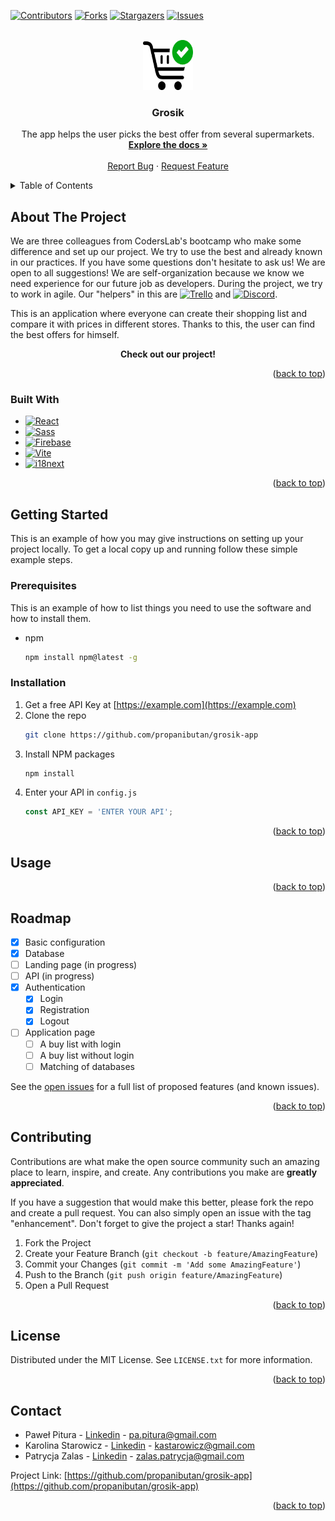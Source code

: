 <!-- Improved compatibility of back to top link: See: https://github.com/othneildrew/Best-README-Template/pull/73 -->
<a name="readme-top"></a>
<!--
*** Thanks for checking out the Best-README-Template. If you have a suggestion
*** that would make this better, please fork the repo and create a pull request
*** or simply open an issue with the tag "enhancement".
*** Don't forget to give the project a star!
*** Thanks again! Now go create something AMAZING! :D
-->



<!-- PROJECT SHIELDS -->
<!--
*** I'm using markdown "reference style" links for readability.
*** Reference links are enclosed in brackets [ ] instead of parentheses ( ).
*** See the bottom of this document for the declaration of the reference variables
*** for contributors-url, forks-url, etc. This is an optional, concise syntax you may use.
*** https://www.markdownguide.org/basic-syntax/#reference-style-links
-->
[![Contributors][contributors-shield]][contributors-url]
[![Forks][forks-shield]][forks-url]
[![Stargazers][stars-shield]][stars-url]
[![Issues][issues-shield]][issues-url]
<!-- [![MIT License][license-shield]][license-url] -->
<!-- [![LinkedIn][linkedin-shield]][linkedin-url] -->



<!-- PROJECT LOGO -->
<br />
<div align="center">
  <a href="https://github.com/propanibutan/grosik-app">
    <img src="public\icon.svg" alt="Logo" width="80" height="80">
  </a>

<h3 align="center">Grosik</h3>

  <p align="center">
    The app helps the user picks the best offer from several supermarkets.
    <br />
    <a href="https://github.com/propanibutan/grosik-app"><strong>Explore the docs »</strong></a>
    <br />
    <br />
    <!-- <a href="https://github.com/github_username/repo_name">View Demo</a> -->
    <!-- · -->
    <a href="https://github.com/propanibutan/grosik-app/issues">Report Bug</a>
    ·
    <a href="https://github.com/propanibutan/grosik-app/issues">Request Feature</a>
  </p>
</div>



<!-- TABLE OF CONTENTS -->
<details>
  <summary>Table of Contents</summary>
  <ol>
    <li>
      <a href="#about-the-project">About The Project</a>
      <ul>
        <li><a href="#built-with">Built With</a></li>
      </ul>
    </li>
    <li>
      <a href="#getting-started">Getting Started</a>
      <ul>
        <li><a href="#prerequisites">Prerequisites</a></li>
        <li><a href="#installation">Installation</a></li>
      </ul>
    </li>
    <li><a href="#usage">Usage</a></li>
    <li><a href="#roadmap">Roadmap</a></li>
    <li><a href="#contributing">Contributing</a></li>
    <li><a href="#license">License</a></li>
    <li><a href="#contact">Contact</a></li>
    <!-- <li><a href="#acknowledgments">Acknowledgments</a></li> -->
  </ol>
</details>



<!-- ABOUT THE PROJECT -->
## About The Project

We are three colleagues from CodersLab's bootcamp who make some difference and set up our project. We try to use the best and already known in our practices. If you have some questions don't hesitate to ask us! We are open to all suggestions!
We are self-organization because we know we need experience for our future job as developers. During the project, we try to work in agile. Our "helpers" in this are [![Trello][Trello]][Trello-url] and [![Discord][Discord]][Discord-url].

This is an application where everyone can create their shopping list and compare it with prices in different stores. Thanks to this, the user can find the best offers for himself.
<p align="center"><b>Check out our project!</b></p>
<!-- [![Product Name Screen Shot][product-screenshot]](https://example.com) -->


<p align="right">(<a href="#readme-top">back to top</a>)</p>

### Built With

* [![React][React.js]][React-url]
* [![Sass][Sass]][Sass-url]
* [![Firebase][Firebase]][Firebase-url]
* [![Vite][Vite]][Vite-url]
* [![i18next][i18next]][i18next-url]

<p align="right">(<a href="#readme-top">back to top</a>)</p>



<!-- GETTING STARTED -->
## Getting Started

This is an example of how you may give instructions on setting up your project locally.
To get a local copy up and running follow these simple example steps.

### Prerequisites

This is an example of how to list things you need to use the software and how to install them.
* npm
  ```sh
  npm install npm@latest -g
  ```

### Installation

1. Get a free API Key at [https://example.com](https://example.com)
2. Clone the repo
   ```sh
   git clone https://github.com/propanibutan/grosik-app
   ```
3. Install NPM packages
   ```sh
   npm install
   ```
4. Enter your API in `config.js`
   ```js
   const API_KEY = 'ENTER YOUR API';
   ```

<p align="right">(<a href="#readme-top">back to top</a>)</p>



<!-- USAGE EXAMPLES -->
## Usage

<!-- Use this space to show useful examples of how a project can be used. Additional screenshots, code examples and demos work well in this space. You may also link to more resources. -->

<!-- _For more examples, please refer to the [Documentation](https://example.com)_ -->

<p align="right">(<a href="#readme-top">back to top</a>)</p>



<!-- ROADMAP -->
## Roadmap

- [X] Basic configuration
- [X] Database
- [ ] Landing page (in progress)
- [ ] API (in progress)
- [X] Authentication
    - [X] Login
    - [X] Registration
    - [X] Logout
- [ ] Application page
    - [ ] A buy list with login
    - [ ] A buy list without login
    - [ ] Matching of databases

See the [open issues](https://github.com/propanibutan/grosik-app/issues) for a full list of proposed features (and known issues).

<p align="right">(<a href="#readme-top">back to top</a>)</p>



<!-- CONTRIBUTING -->
## Contributing

Contributions are what make the open source community such an amazing place to learn, inspire, and create. Any contributions you make are **greatly appreciated**.

If you have a suggestion that would make this better, please fork the repo and create a pull request. You can also simply open an issue with the tag "enhancement".
Don't forget to give the project a star! Thanks again!

1. Fork the Project
2. Create your Feature Branch (`git checkout -b feature/AmazingFeature`)
3. Commit your Changes (`git commit -m 'Add some AmazingFeature'`)
4. Push to the Branch (`git push origin feature/AmazingFeature`)
5. Open a Pull Request

<p align="right">(<a href="#readme-top">back to top</a>)</p>



<!-- LICENSE -->
## License

Distributed under the MIT License. See `LICENSE.txt` for more information.

<p align="right">(<a href="#readme-top">back to top</a>)</p>



<!-- CONTACT -->
## Contact

- Paweł Pitura - [Linkedin](https://www.linkedin.com/in/pawe%C5%82-pitura-5b83801b6/) - pa.pitura@gmail.com
- Karolina Starowicz - [Linkedin](https://www.linkedin.com/in/karolina-starowicz-3694bb217/) - kastarowicz@gmail.com
- Patrycja Zalas - [Linkedin](https://www.linkedin.com/in/patrycja-zalas/) - zalas.patrycja@gmail.com

Project Link: [https://github.com/propanibutan/grosik-app](https://github.com/propanibutan/grosik-app)

<p align="right">(<a href="#readme-top">back to top</a>)</p>


<!-- MARKDOWN LINKS & IMAGES -->
<!-- https://www.markdownguide.org/basic-syntax/#reference-style-links -->
[contributors-shield]: https://img.shields.io/github/contributors/propanibutan/grosik-app.svg?style=for-the-badge
[contributors-url]: https://github.com/propanibutan/grosik-app/graphs/contributors
[forks-shield]: https://img.shields.io/github/forks/propanibutan/grosik-app.svg?style=for-the-badge
[forks-url]: https://github.com/propanibutan/grosik-app/network/members
[stars-shield]: https://img.shields.io/github/stars/propanibutan/grosik-app.svg?style=for-the-badge
[stars-url]: https://github.com/propanibutan/grosik-app/stargazers
[issues-shield]: https://img.shields.io/github/issues/propanibutan/grosik-app.svg?style=for-the-badge
[issues-url]: https://github.com/propanibutan/grosik-app/issues
[license-shield]: https://img.shields.io/github/license/propanibutan/grosik-app.svg?style=for-the-badge
[license-url]: https://github.com/propanibutan/grosik-app/blob/master/LICENSE.txt
[linkedin-shield]: https://img.shields.io/badge/-LinkedIn-black.svg?style=for-the-badge&logo=linkedin&colorB=555
[linkedin-url]: https://www.linkedin.com/in/patrycja-zalas/
[product-screenshot]: images/screenshot.png
[Sass]: https://img.shields.io/badge/sass-CF649A?style=for-the-badge&logo=sass&logoColor=white
[Sass-url]: https://sass-lang.com/
[React.js]: https://img.shields.io/badge/React-20232A?style=for-the-badge&logo=react&logoColor=61DAFB
[React-url]: https://reactjs.org/
[Firebase]: https://img.shields.io/badge/Firebase-1A73E8?style=for-the-badge&logo=firebase&logoColor=#FFCC30
[Firebase-url]: https://firebase.google.com/?gclid=Cj0KCQiAi8KfBhCuARIsADp-A5734955UXNgdWM4r4ZoDGWeFiA1WsN1PHJvYMOw28ICBtjoh3SPNmcaAlLyEALw_wcB&gclsrc=aw.ds
[Vite]: https://img.shields.io/badge/Vite-A651FE?style=for-the-badge&logo=vite&logoColor=FFCB23
[Vite-url]: https://vitejs.dev/
[i18next]: https://img.shields.io/badge/i18next-01978A?style=for-the-badge&logo=i18next&logoColor=FFFFFF
[i18next-url]: https://www.i18next.com/
[Trello]: https://img.shields.io/badge/trello-026AA7?style=for-the-badge&logo=trello&logoColor=FFFFFF
[Trello-url]: https://www.trello.com/
[Discord]: https://img.shields.io/badge/discord-5865F2?style=for-the-badge&logo=discord&logoColor=FFFFFF
[Discord-url]: https://discord.com/
